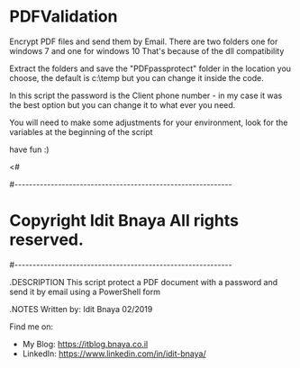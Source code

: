 # PDFValidation
Encrypt PDF files and send them by Email.
There are two folders one for windows 7 and one for windows 10 That's because of the dll compatibility

Extract the folders and save the "PDFpassprotect" folder in the location you choose, the default is c:\temp but you can change it inside the code. 

In this script the password is the Client phone number - in my case it was the best option but you can change it to what ever you need. 

You will need to make some adjustments for your environment, look for the variables at the beginning of the script

have fun :)


 <# 
 
#------------------------------------------------------------
# Copyright Idit Bnaya  All rights reserved.
#------------------------------------------------------------      

.DESCRIPTION 
This script protect a PDF document with a password and send it by email using a PowerShell form

.NOTES
Written by: Idit Bnaya 02/2019

Find me on:

* My Blog:	https://itblog.bnaya.co.il
* LinkedIn:	https://www.linkedin.com/in/idit-bnaya/                    

